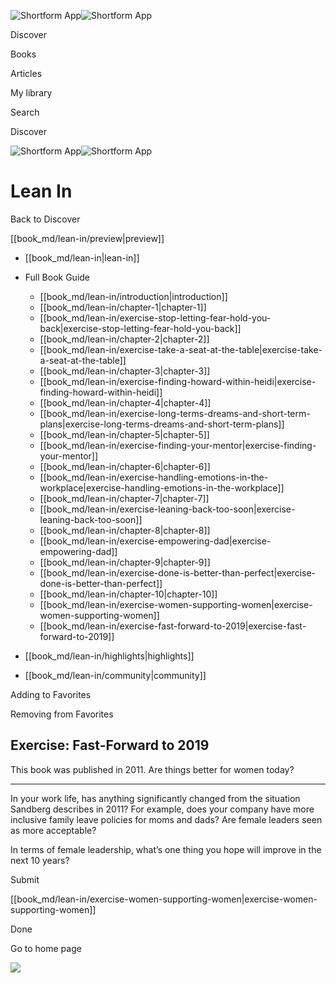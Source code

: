 ![Shortform App](/img/logo.36a2399e.svg)![Shortform App](/img/logo-dark.70c1b072.svg)

Discover

Books

Articles

My library

Search

Discover

![Shortform App](/img/logo.36a2399e.svg)![Shortform App](/img/logo-dark.70c1b072.svg)

# Lean In

Back to Discover

[[book_md/lean-in/preview|preview]]

  * [[book_md/lean-in|lean-in]]
  * Full Book Guide

    * [[book_md/lean-in/introduction|introduction]]
    * [[book_md/lean-in/chapter-1|chapter-1]]
    * [[book_md/lean-in/exercise-stop-letting-fear-hold-you-back|exercise-stop-letting-fear-hold-you-back]]
    * [[book_md/lean-in/chapter-2|chapter-2]]
    * [[book_md/lean-in/exercise-take-a-seat-at-the-table|exercise-take-a-seat-at-the-table]]
    * [[book_md/lean-in/chapter-3|chapter-3]]
    * [[book_md/lean-in/exercise-finding-howard-within-heidi|exercise-finding-howard-within-heidi]]
    * [[book_md/lean-in/chapter-4|chapter-4]]
    * [[book_md/lean-in/exercise-long-terms-dreams-and-short-term-plans|exercise-long-terms-dreams-and-short-term-plans]]
    * [[book_md/lean-in/chapter-5|chapter-5]]
    * [[book_md/lean-in/exercise-finding-your-mentor|exercise-finding-your-mentor]]
    * [[book_md/lean-in/chapter-6|chapter-6]]
    * [[book_md/lean-in/exercise-handling-emotions-in-the-workplace|exercise-handling-emotions-in-the-workplace]]
    * [[book_md/lean-in/chapter-7|chapter-7]]
    * [[book_md/lean-in/exercise-leaning-back-too-soon|exercise-leaning-back-too-soon]]
    * [[book_md/lean-in/chapter-8|chapter-8]]
    * [[book_md/lean-in/exercise-empowering-dad|exercise-empowering-dad]]
    * [[book_md/lean-in/chapter-9|chapter-9]]
    * [[book_md/lean-in/exercise-done-is-better-than-perfect|exercise-done-is-better-than-perfect]]
    * [[book_md/lean-in/chapter-10|chapter-10]]
    * [[book_md/lean-in/exercise-women-supporting-women|exercise-women-supporting-women]]
    * [[book_md/lean-in/exercise-fast-forward-to-2019|exercise-fast-forward-to-2019]]
  * [[book_md/lean-in/highlights|highlights]]
  * [[book_md/lean-in/community|community]]



Adding to Favorites 

Removing from Favorites 

## Exercise: Fast-Forward to 2019

This book was published in 2011. Are things better for women today?

* * *

In your work life, has anything significantly changed from the situation Sandberg describes in 2011? For example, does your company have more inclusive family leave policies for moms and dads? Are female leaders seen as more acceptable?

In terms of female leadership, what’s one thing you hope will improve in the next 10 years?

Submit 

[[book_md/lean-in/exercise-women-supporting-women|exercise-women-supporting-women]]

Done

Go to home page 

![](https://bat.bing.com/action/0?ti=56018282&Ver=2&mid=07b18ad3-cb1b-4938-9ff1-8df69858d932&sid=49fff5b0636c11eeb9c611038afc8668&vid=4a005010636c11ee80c703d4c4a7acd5&vids=0&msclkid=N&pi=0&lg=en-US&sw=800&sh=600&sc=24&nwd=1&tl=Shortform%20%7C%20Book&p=https%3A%2F%2Fwww.shortform.com%2Fapp%2Fbook%2Flean-in%2Fexercise-fast-forward-to-2019&r=&lt=476&evt=pageLoad&sv=1&rn=871832)
